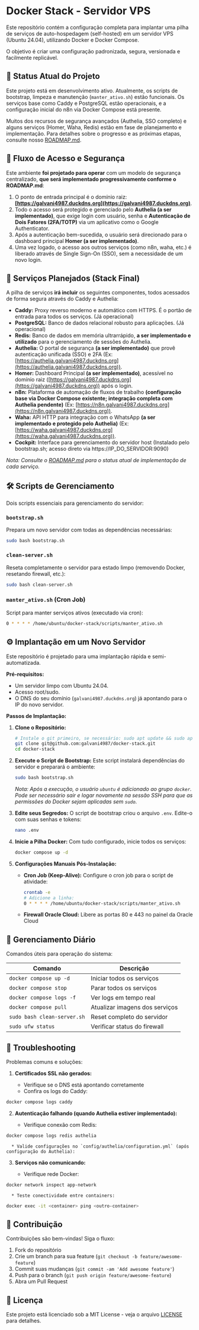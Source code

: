 # Docker Stack - Servidor VPS

Este repositório contém a configuração completa para implantar uma pilha de serviços de auto-hospedagem (self-hosted) em um servidor VPS (Ubuntu 24.04), utilizando Docker e Docker Compose.

O objetivo é criar uma configuração padronizada, segura, versionada e facilmente replicável.

## 🎯 Status Atual do Projeto

Este projeto está em desenvolvimento ativo. Atualmente, os scripts de bootstrap, limpeza e manutenção (`manter_ativo.sh`) estão funcionais. Os serviços base como Caddy e PostgreSQL estão operacionais, e a configuração inicial do n8n via Docker Compose está presente.

Muitos dos recursos de segurança avançados (Authelia, SSO completo) e alguns serviços (Homer, Waha, Redis) estão em fase de planejamento e implementação. Para detalhes sobre o progresso e as próximas etapas, consulte nosso [ROADMAP.md](ROADMAP.md).

## 🔐 Fluxo de Acesso e Segurança

Este ambiente **foi projetado para operar** com um modelo de segurança centralizado, **que será implementado progressivamente conforme o ROADMAP.md**:

1.  O ponto de entrada principal é o domínio raiz: **[https://galvani4987.duckdns.org](https://galvani4987.duckdns.org)**.
2.  Todo o acesso será protegido e gerenciado pelo **Authelia (a ser implementado)**, que exige login com usuário, senha e **Autenticação de Dois Fatores (2FA/TOTP)** via um aplicativo como o Google Authenticator.
3.  Após a autenticação bem-sucedida, o usuário será direcionado para o dashboard principal **Homer (a ser implementado)**.
4.  Uma vez logado, o acesso aos outros serviços (como n8n, waha, etc.) é liberado através de Single Sign-On (SSO), sem a necessidade de um novo login.

## 🚀 Serviços Planejados (Stack Final)

A pilha de serviços **irá incluir** os seguintes componentes, todos acessados de forma segura através do Caddy e Authelia:

* **Caddy:** Proxy reverso moderno e automático com HTTPS. É o portão de entrada para todos os serviços. (Já operacional)
* **PostgreSQL:** Banco de dados relacional robusto para aplicações. (Já operacional)
* **Redis:** Banco de dados em memória ultrarrápido, **a ser implementado e utilizado** para o gerenciamento de sessões do Authelia.
* **Authelia:** O portal de segurança **(a ser implementado)** que provê autenticação unificada (SSO) e 2FA (Ex: [https://authelia.galvani4987.duckdns.org](https://authelia.galvani4987.duckdns.org)).
* **Homer:** Dashboard Principal **(a ser implementado)**, acessível no domínio raiz ([https://galvani4987.duckdns.org](https://galvani4987.duckdns.org)) após o login.
* **n8n:** Plataforma de automação de fluxos de trabalho **(configuração base via Docker Compose existente; integração completa com Authelia pendente)** (Ex: [https://n8n.galvani4987.duckdns.org](https://n8n.galvani4987.duckdns.org)).
* **Waha:** API HTTP para integração com o WhatsApp **(a ser implementado e protegido pelo Authelia)** (Ex: [https://waha.galvani4987.duckdns.org](https://waha.galvani4987.duckdns.org)).
* **Cockpit:** Interface para gerenciamento do servidor host (Instalado pelo bootstrap.sh; acesso direto via https://IP_DO_SERVIDOR:9090)

*Nota: Consulte o [ROADMAP.md](ROADMAP.md) para o status atual de implementação de cada serviço.*

## 🛠️ Scripts de Gerenciamento

Dois scripts essenciais para gerenciamento do servidor:

### `bootstrap.sh`
Prepara um novo servidor com todas as dependências necessárias:
```bash
sudo bash bootstrap.sh
```

### `clean-server.sh`
Reseta completamente o servidor para estado limpo (removendo Docker, resetando firewall, etc.):
```bash
sudo bash clean-server.sh
```

### `manter_ativo.sh` (Cron Job)
Script para manter serviços ativos (executado via cron):
```bash
0 * * * * /home/ubuntu/docker-stack/scripts/manter_ativo.sh
```

## ⚙️ Implantação em um Novo Servidor

Este repositório é projetado para uma implantação rápida e semi-automatizada.

**Pré-requisitos:**
* Um servidor limpo com Ubuntu 24.04.
* Acesso root/sudo.
* O DNS do seu domínio (`galvani4987.duckdns.org`) já apontando para o IP do novo servidor.

**Passos de Implantação:**

1.  **Clone o Repositório:**
    ```bash
    # Instale o git primeiro, se necessário: sudo apt update && sudo apt install git -y
    git clone git@github.com:galvani4987/docker-stack.git
    cd docker-stack
    ```

2.  **Execute o Script de Bootstrap:**
    Este script instalará dependências do servidor e preparará o ambiente:
    ```bash
    sudo bash bootstrap.sh
    ```
    *Nota: Após a execução, o usuário `ubuntu` é adicionado ao grupo `docker`. Pode ser necessário sair e logar novamente na sessão SSH para que as permissões do Docker sejam aplicadas sem `sudo`.*

3.  **Edite seus Segredos:**
    O script de bootstrap criou o arquivo `.env`. Edite-o com suas senhas e tokens:
    ```bash
    nano .env
    ```

4.  **Inicie a Pilha Docker:**
    Com tudo configurado, inicie todos os serviços:
    ```bash
    docker compose up -d
    ```

5.  **Configurações Manuais Pós-Instalação:**
    * **Cron Job (Keep-Alive):** Configure o cron job para o script de atividade:
        ```bash
        crontab -e
        # Adicione a linha:
        0 * * * * /home/ubuntu/docker-stack/scripts/manter_ativo.sh
        ```
    * **Firewall Oracle Cloud:** Libere as portas 80 e 443 no painel da Oracle Cloud

## 🔄 Gerenciamento Diário

Comandos úteis para operação do sistema:

| Comando | Descrição |
|---------|-----------|
| `docker compose up -d` | Iniciar todos os serviços |
| `docker compose stop` | Parar todos os serviços |
| `docker compose logs -f` | Ver logs em tempo real |
| `docker compose pull` | Atualizar imagens dos serviços |
| `sudo bash clean-server.sh` | Reset completo do servidor |
| `sudo ufw status` | Verificar status do firewall |

## 🚨 Troubleshooting

Problemas comuns e soluções:

1. **Certificados SSL não gerados:**

   * Verifique se o DNS está apontando corretamente
   * Confira os logs do Caddy:
```bash
docker compose logs caddy
```

2. **Autenticação falhando (quando Authelia estiver implementado):**

   * Verifique conexão com Redis:
```bash
docker compose logs redis authelia
```
      * Valide configurações no `config/authelia/configuration.yml` (após configuração do Authelia):

3. **Serviços não comunicando:**

   * Verifique rede Docker:
```bash
docker network inspect app-network
```
      * Teste conectividade entre containers:
```bash
docker exec -it <container> ping <outro-container>
```

## 🤝 Contribuição
Contribuições são bem-vindas! Siga o fluxo:
1. Fork do repositório
2. Crie um branch para sua feature (`git checkout -b feature/awesome-feature`)
3. Commit suas mudanças (`git commit -am 'Add awesome feature'`)
4. Push para o branch (`git push origin feature/awesome-feature`)
5. Abra um Pull Request

## 📄 Licença
Este projeto está licenciado sob a MIT License - veja o arquivo [LICENSE](LICENSE) para detalhes.
